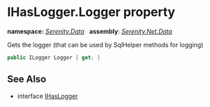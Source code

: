 # IHasLogger.Logger property
**namespace:** *[Serenity.Data](../../README.md#serenity.data-namespace)*   **assembly**: *[Serenity.Net.Data](../../README.md)*

Gets the logger (that can be used by SqlHelper methods for logging)

```csharp
public ILogger Logger { get; }
```

## See Also

* interface [IHasLogger](../IHasLogger.md)
